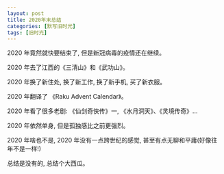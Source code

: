 ```yaml
---
layout: post
title: 2020年末总结
categories: [默写旧时光]
tags: [旧时光]
---
```


2020 年竟然就快要结束了, 但是新冠病毒的疫情还在继续。

2020 年去了江西的《三清山》和《武功山》。

2020 年换了新住处, 换了新工作, 换了新手机, 买了新衣服。

2020 年翻译了 《Raku Advent Calendar》。

2020 年看了很多老剧: 《仙剑奇侠传》一, 《水月洞天》、《灵境传奇》...

2020 年依然单身, 但是孤独感比之前更强烈。

2020 年啥也不是, 2020 年没有一点跨世纪的感觉, 甚至有点无聊和平庸(好像往年不是一样!)

总结是没有的, 总结个大西瓜。
